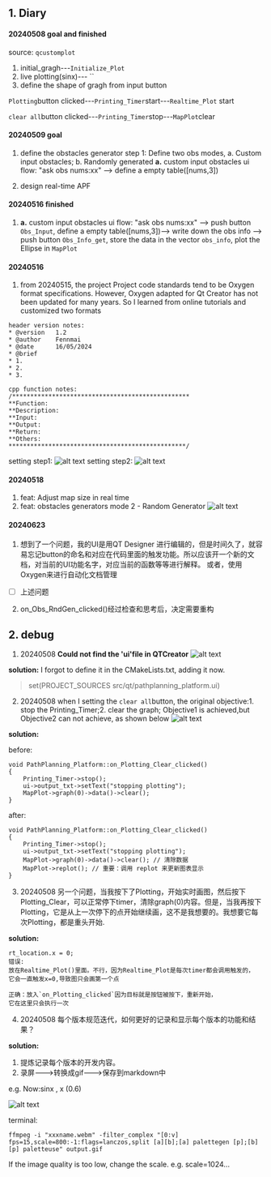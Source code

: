 ## 1. Diary
#### 20240508 goal and finished

source: `qcustomplot`
1. initial_gragh---`Initialize_Plot`
2. live plotting(sinx)--- ``
3. define the shape of gragh from input button

`Plotting`button clicked---`Printing_Timer`start---`Realtime_Plot` start 

`clear all`button clicked---`Printing_Timer`stop---`MapPlot`clear

#### 20240509 goal
1. define the obstacles generator
step 1: Define two obs modes, a. Custom input obstacles; b. Randomly generated
**a.** custom input obstacles ui flow: 
"ask obs nums:xx" --> define a empty table([nums,3])


1. design real-time APF

#### 20240516 finished
1. **a.** custom input obstacles ui flow: 
"ask obs nums:xx" --> push button `Obs_Input`, define a empty table([nums,3])--> write down the obs info -->  push button `Obs_Info_get`, store the data in the vector `obs_info`, plot the Ellipse in `MapPlot`

#### 20240516
1. from 20240515, the project Project code standards tend to be Oxygen format specifications.
However, Oxygen adapted for Qt Creator has not been updated for many years. So I learned from online tutorials and customized two formats
```
header version notes:
* @version   1.2
* @author    Fennmai
* @date      16/05/2024
* @brief
* 1. 
* 2.
* 3.

cpp function notes:
/*************************************************
**Function: 
**Description: 
**Input: 
**Output: 
**Return: 
**Others: 
*************************************************/
```
setting step1:
![alt text](assets/software_document/image-2.png)
setting step2:
![alt text](assets/software_document/image-3.png)

#### 20240518
1. feat: Adjust map size in real time
2. feat: obstacles generators mode 2 - Random Generator
![alt text](assets/software_document/pathplanning.drawio.png)

#### 20240623
1. 想到了一个问题，我的UI是用QT Designer 进行编辑的，但是时间久了，就容易忘记button的命名和对应在代码里面的触发功能。所以应该开一个新的文档，对当前的UI功能名字，对应当前的函数等等进行解释。
或者，使用Oxygen来进行自动化文档管理
- [ ] 上述问题
2. on_Obs_RndGen_clicked()经过检查和思考后，决定需要重构


## 2. debug

1. 20240508 
**Could not find the 'ui'file in QTCreator**
![alt text](assets/software_document/image.png)

**solution:**
I forgot to define it in the CMakeLists.txt, adding it now.
>set(PROJECT_SOURCES src/qt/pathplanning_platform.ui)

2. 20240508
when I setting the `clear all`button, the original objective:1. stop the Printing_Timer;2. clear the graph;
Objective1 is achieved,but Objective2 can not achieve, as shown below
![alt text](assets/software_document/image-1.png)

**solution:**

before:
```
void PathPlanning_Platform::on_Plotting_Clear_clicked()
{
    Printing_Timer->stop();
    ui->output_txt->setText("stopping plotting");
    MapPlot->graph(0)->data()->clear();
}
```
after:
```
void PathPlanning_Platform::on_Plotting_Clear_clicked()
{
    Printing_Timer->stop();
    ui->output_txt->setText("stopping plotting");
    MapPlot->graph(0)->data()->clear(); // 清除数据
    MapPlot->replot(); // 重要：调用 replot 来更新图表显示
}
```
3. 20240508
另一个问题，当我按下了Plotting，开始实时画图，然后按下Plotting_Clear，可以正常停下timer，清除graph(0)内容。但是，当我再按下Plotting，它是从上一次停下的点开始继续画，这不是我想要的。我想要它每次Plotting，都是重头开始.

**solution:**
```
rt_location.x = 0; 
错误:
放在Realtime_Plot()里面。不行，因为Realtime_Plot是每次timer都会调用触发的，
它会一直触发x=0,导致图只会画第一个点

正确：放入`on_Plotting_clicked`因为目标就是按钮被按下，重新开始，
它在这里只会执行一次

```
4. 20240508
每个版本规范迭代，如何更好的记录和显示每个版本的功能和结果？

**solution:**
1. 提炼记录每个版本的开发内容。
2. 录屏--->转换成gif--->保存到markdown中
   
e.g.
Now:sinx , x (0.6)

![alt text](assets/README/version1.1.gif)

terminal:
```
ffmpeg -i "xxxname.webm" -filter_complex "[0:v] fps=15,scale=800:-1:flags=lanczos,split [a][b];[a] palettegen [p];[b][p] paletteuse" output.gif
```
If the image quality is too low, change the scale.
e.g. scale=1024...



